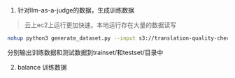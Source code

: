 1. 针对llm-as-a-judge的数据，生成训练数据

> 云上ec2上运行更加快速。本地运行存在大量的数据读写

```bash
nohup python3 generate_dataset.py --input s3://translation-quality-check-model-sft-20241203/amazon-review-product-meta-data/batch-inference-output/translation_eval_cot/c35-v2/*/*/*.jsonl.out --output_dir s3://translation-quality-check-model-sft-20241203/amazon-review-product-meta-data/dataset/ &
```

分别输出训练数据和测试数据到trainset/和testset/目录中

2. balance 训练数据


